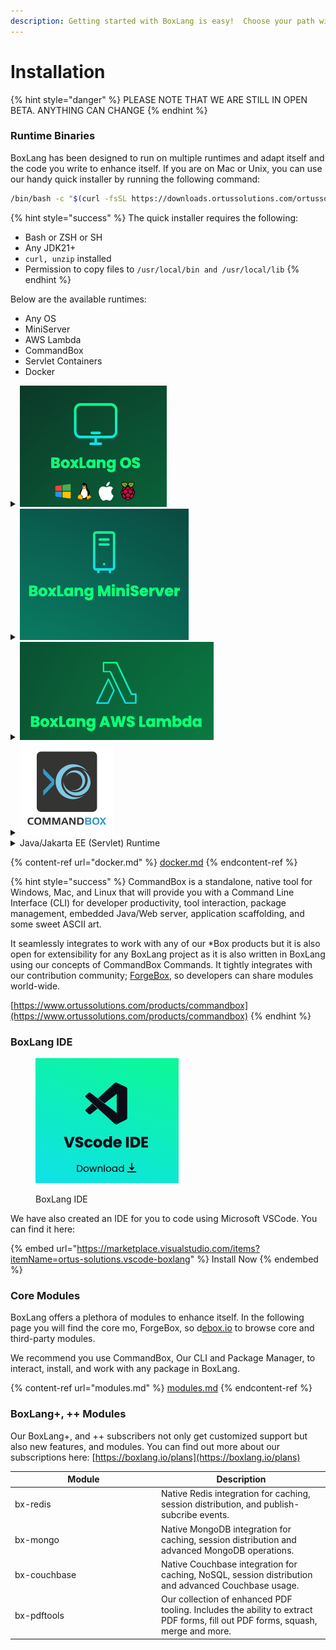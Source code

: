 ```yaml
---
description: Getting started with BoxLang is easy!  Choose your path wisely!
---
```


# Installation

{% hint style="danger" %}
PLEASE NOTE THAT WE ARE STILL IN OPEN BETA. ANYTHING CAN CHANGE
{% endhint %}

### **Runtime Binaries**

BoxLang has been designed to run on multiple runtimes and adapt itself and the code you write to enhance itself.   If you are on Mac or Unix, you can use our handy quick installer by running the following command:

```bash
/bin/bash -c "$(curl -fsSL https://downloads.ortussolutions.com/ortussolutions/boxlang/install-boxlang.sh)"
```

{% hint style="success" %}
The quick installer requires the following:

* Bash or ZSH or SH
* Any JDK21+
* `curl, unzip` installed
* Permission to copy files to `/usr/local/bin and /usr/local/lib`
{% endhint %}

Below are the available runtimes:

* Any OS
* MiniServer
* AWS Lambda
* CommandBox
* Servlet Containers
* Docker

<details>

<summary><img src="../../.gitbook/assets/image (2).png" alt=""></summary>

This installation is for any operating system (Windows, Unix, Mac OS)

* Windows Installer: [https://downloads.ortussolutions.com/ortussolutions/boxlang/boxlang-snapshot-installer.exe](https://downloads.ortussolutions.com/ortussolutions/boxlang/boxlang-snapshot-installer.exe)
* Zip (All OSs): [https://downloads.ortussolutions.com/ortussolutions/boxlang/1.0.0/boxlang-1.0.0.zip](https://downloads.ortussolutions.com/ortussolutions/boxlang/1.0.0/boxlang-1.0.0.zip)
* Jar: \
  [https://downloads.ortussolutions.com/ortussolutions/boxlang/1.0.0/boxlang-1.0.0-all.jar](https://downloads.ortussolutions.com/ortussolutions/boxlang/1.0.0/boxlang-1.0.0-all.jar)

</details>

<details>

<summary><img src="../../.gitbook/assets/image (3).png" alt=""></summary>

The BoxLang MiniServer includes the BoxLang OS runtime with the addition of our super fast and lightweight web server. &#x20;

* All OSs:\
  [https://downloads.ortussolutions.com/ortussolutions/boxlang-runtimes/boxlang-miniserver/1.0.0/boxlang-miniserver-1.0.0.zip](https://downloads.ortussolutions.com/ortussolutions/boxlang-runtimes/boxlang-miniserver/1.0.0/boxlang-miniserver-1.0.0.zip)

</details>

<details>

<summary><img src="../../.gitbook/assets/image (4).png" alt=""></summary>

BoxLang can also run on AWS Lambdas. It even powers our entry playground at https://try.boxlang.io. &#x20;

* Runtime: \
  [https://downloads.ortussolutions.com/ortussolutions/boxlang-runtimes/boxlang-aws-lambda/1.0.0/boxlang-aws-lambda-1.0.0.zip](https://downloads.ortussolutions.com/ortussolutions/boxlang-runtimes/boxlang-aws-lambda/1.0.0/boxlang-aws-lambda-1.0.0.zip)
* Template\
  [https://github.com/ortus-boxlang/bx-aws-lambda-template](https://github.com/ortus-boxlang/bx-aws-lambda-template)

</details>

<details>

<summary><img src="../../.gitbook/assets/image (6).png" alt="" data-size="original"></summary>

BoxLang can also be deployed using [CommandBox](https://www.ortussolutions.com/products/commandbox).  This is our preferred way to deploy web applications using BoxLang.  BoxLang +/++ Subscribers even get access to [CommandBox Pro](https://www.ortussolutions.com/products/commandbox-pro).

```bash
box install commandbox-boxlang
box server start cfengine=boxlang javaVersion=openjdk21_jdk
```

</details>

<details>

<summary>Java/Jakarta EE (Servlet) Runtime</summary>

This is the servlet edition of BoxLang that you can deploy on any servlet container (Jetty, Tomcat, JBoss, etc)

* WAR: \
  [https://downloads.ortussolutions.com/ortussolutions/boxlang-runtimes/boxlang-servlet/1.0.0/boxlang-servlet-1.0.0.war](https://downloads.ortussolutions.com/ortussolutions/boxlang-runtimes/boxlang-servlet/1.0.0/boxlang-servlet-1.0.0.war)
* JAR:\
  [https://downloads.ortussolutions.com/ortussolutions/boxlang-runtimes/boxlang-servlet/1.0.0/boxlang-servlet-1.0.0-all.jar](https://downloads.ortussolutions.com/ortussolutions/boxlang-runtimes/boxlang-servlet/1.0.0/boxlang-servlet-1.0.0-all.jar)

</details>

{% content-ref url="docker.md" %}
[docker.md](docker.md)
{% endcontent-ref %}

{% hint style="success" %}
CommandBox is a standalone, native tool for Windows, Mac, and Linux that will provide you with a Command Line Interface (CLI) for developer productivity, tool interaction, package management, embedded Java/Web server, application scaffolding, and some sweet ASCII art.

It seamlessly integrates to work with any of our \*Box products but it is also open for extensibility for any BoxLang project as it is also written in BoxLang using our concepts of CommandBox Commands. It tightly integrates with our contribution community; [ForgeBox](https://www.forgebox.io/), so developers can share modules world-wide.

[https://www.ortussolutions.com/products/commandbox](https://www.ortussolutions.com/products/commandbox)
{% endhint %}

### BoxLang IDE

<div align="left">

<figure><img src="../../.gitbook/assets/image (8).png" alt=""><figcaption><p>BoxLang IDE</p></figcaption></figure>

</div>

We have also created an IDE for you to code using Microsoft VSCode.  You can find it here:

{% embed url="https://marketplace.visualstudio.com/items?itemName=ortus-solutions.vscode-boxlang" %}
Install Now
{% endembed %}

### Core Modules

BoxLang offers a plethora of modules to enhance itself.  In the following page you will find the core mo, ForgeBox, so d[ebox.io](https://forgebox.io)  to browse core and third-party modules.

We recommend you use CommandBox, Our CLI and Package Manager, to interact, install, and work with any package in BoxLang.

{% content-ref url="modules.md" %}
[modules.md](modules.md)
{% endcontent-ref %}

### BoxLang+, ++ Modules

Our BoxLang+, and ++ subscribers not only get customized support but also new features, and modules.  You can find out more about our subscriptions here: [https://boxlang.io/plans](https://boxlang.io/plans)

<table><thead><tr><th width="220">Module</th><th>Description</th></tr></thead><tbody><tr><td>bx-redis</td><td>Native Redis integration for caching, session distribution, and publish-subcribe events.</td></tr><tr><td>bx-mongo</td><td>Native MongoDB integration for caching, session distribution and advanced MongoDB operations.</td></tr><tr><td>bx-couchbase</td><td>Native Couchbase integration for caching, NoSQL, session distribution and advanced Couchbase usage.</td></tr><tr><td>bx-pdftools</td><td>Our collection of enhanced PDF tooling.  Includes the ability to extract PDF forms, fill out PDF forms, squash, merge and more.</td></tr></tbody></table>





